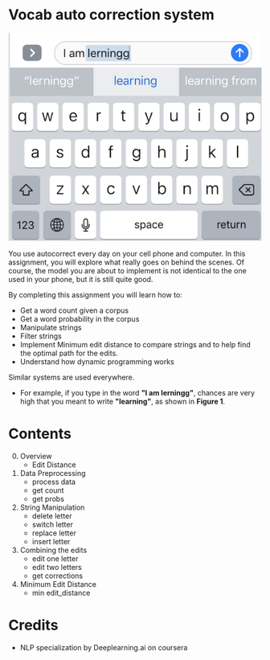 # Vocab auto correction system

![Auto correct](images/auto-correct.png "Auto correct")

You use autocorrect every day on your cell phone and computer. In this assignment, you will explore what really goes on behind the scenes. Of course, the model you are about to implement is not identical to the one used in your phone, but it is still quite good. 

By completing this assignment you will learn how to: 

- Get a word count given a corpus
- Get a word probability in the corpus 
- Manipulate strings 
- Filter strings 
- Implement Minimum edit distance to compare strings and to help find the optimal path for the edits. 
- Understand how dynamic programming works


Similar systems are used everywhere. 
- For example, if you type in the word **"I am lerningg"**, chances are very high that you meant to write **"learning"**, as shown in **Figure 1**. 

# Contents
0. Overview
    - Edit Distance
1. Data Preprocessing
    - process data
    - get count
    - get probs
2. String Manipulation
    - delete letter
    - switch letter
    - replace letter
    - insert letter
3. Combining the edits
    - edit one letter
    - edit two letters
    - get corrections
4. Minimum Edit Distance
    - min edit_distance

# Credits

- NLP specialization by Deeplearning.ai on coursera
